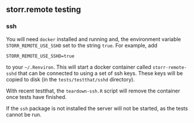 ## storr.remote testing

### ssh

You will need `docker` installed and running and, the environment variable `STORR_REMOTE_USE_SSHD` set to the string `true`.  For example, add

```
STORR_REMOTE_USE_SSHD=true
```

to your `~/.Renviron`.  This will start a docker container called `storr-remote-sshd` that can be connected to using a set of ssh keys.  These keys will be copied to disk (in the `tests/testthat/sshd` directory).

With recent testthat, the `teardown-ssh.R` script will remove the container once tests have finished.

If the `ssh` package is not installed the server will not be started, as the tests cannot be run.
